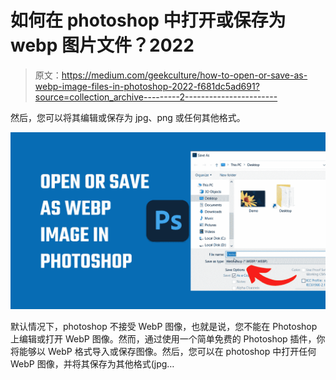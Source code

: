 # 如何在 photoshop 中打开或保存为 webp 图片文件？2022

> 原文：<https://medium.com/geekculture/how-to-open-or-save-as-webp-image-files-in-photoshop-2022-f681dc5ad691?source=collection_archive---------2----------------------->

然后，您可以将其编辑或保存为 jpg、png 或任何其他格式。

![](img/1991895c47a9508d68a2e3f247a5f219.png)

默认情况下，photoshop 不接受 WebP 图像，也就是说，您不能在 Photoshop 上编辑或打开 WebP 图像。然而，通过使用一个简单免费的 Photoshop 插件，你将能够以 WebP 格式导入或保存图像。然后，您可以在 photoshop 中打开任何 WebP 图像，并将其保存为其他格式(jpg…